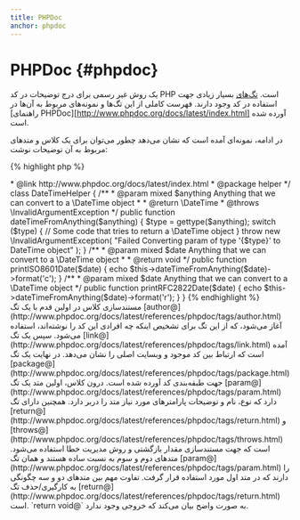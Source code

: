 ```yaml
---
title: PHPDoc
anchor: phpdoc
---
```


# PHPDoc {#phpdoc}

یک روش غیر رسمی برای درج توضیحات در کد PHP است. [تگ‌های](http://www.phpdoc.org/docs/latest/references/phpdoc/tags/index.html) بسیار زیادی جهت استفاده در کد وجود دارند. فهرست کاملی از این تگ‌ها و نمونه‌های مربوط به آن‌ها در [راهنمای PHPDoc][http://www.phpdoc.org/docs/latest/index.html] آورده شده است.

در ادامه، نمونه‌ای آمده است که نشان می‌دهد چطور می‌توان برای یک کلاس و متدهای مربوط به آن توضیحات نوشت:

{% highlight php %}
<?php
/**
 * @author A Name <a.name@example.com>
 * @link http://www.phpdoc.org/docs/latest/index.html
 * @package helper
 */
class DateTimeHelper
{
    /**
     * @param mixed $anything Anything that we can convert to a \DateTime object
     *
     * @return \DateTime
     * @throws \InvalidArgumentException
     */
    public function dateTimeFromAnything($anything)
    {
        $type = gettype($anything);

        switch ($type) {
            // Some code that tries to return a \DateTime object
        }

        throw new \InvalidArgumentException(
            "Failed Converting param of type '{$type}' to DateTime object"
        );
    }

    /**
     * @param mixed $date Anything that we can convert to a \DateTime object
     *
     * @return void
     */
    public function printISO8601Date($date)
    {
        echo $this->dateTimeFromAnything($date)->format('c');
    }

    /**
     * @param mixed $date Anything that we can convert to a \DateTime object
     */
    public function printRFC2822Date($date)
    {
        echo $this->dateTimeFromAnything($date)->format('r');
    }
}
{% endhighlight %}

مستندسازی کلاس در اولین قدم با یک تگ [author@](http://www.phpdoc.org/docs/latest/references/phpdoc/tags/author.html) آغاز می‌شود، که از این تگ برای تشخیص اینکه چه افرادی این کد را نوشته‌اند، استفاده می‌شود. سپس یک تگ [link@](http://www.phpdoc.org/docs/latest/references/phpdoc/tags/link.html) آمده است که ارتباط بین کد موجود و وبسایت اصلی را نشان می‌دهد. در نهایت یک تگ [package@](http://www.phpdoc.org/docs/latest/references/phpdoc/tags/package.html) جهت طبقه‌بندی کد آورده شده است.

درون کلاس، اولین متد یک تگ [param@](http://www.phpdoc.org/docs/latest/references/phpdoc/tags/param.html) دارد که نوع، نام و توضیحات پارامترهای مورد نیاز متد را دربر دارد. همچنین دارای تگ [return@](http://www.phpdoc.org/docs/latest/references/phpdoc/tags/return.html) و [throws@](http://www.phpdoc.org/docs/latest/references/phpdoc/tags/throws.html) است که جهت مستندسازی مقدار بازگشتی و روش مدیریت خطا استفاده می‌شود.

متدهای دوم و سوم به نسبت ساده هستند و همان تگ [param@](http://www.phpdoc.org/docs/latest/references/phpdoc/tags/param.html) را دارند که در متد اول مورد استفاده قرار گرفت. تفاوت مهم بین متدهای دو و سه چگونگی به کارگیری/حذف تگ [return@](http://www.phpdoc.org/docs/latest/references/phpdoc/tags/return.html) است. `return void@` به صورت واضح بیان می‌کند که خروجی وجود ندارد.
